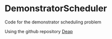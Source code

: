 # DemonstratorScheduler
Code for the demonstrator scheduling problem

Using the github repository [Deap](https://github.com/DEAP/deap)
